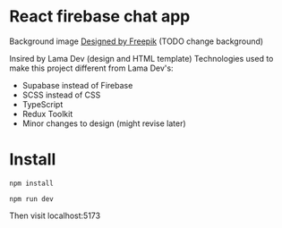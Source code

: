 # React firebase chat app

Background image <a href="http://www.freepik.com">Designed by Freepik</a> (TODO change background)

Insired by Lama Dev (design and HTML template)
Technologies used to make this project different from Lama Dev's:

-   Supabase instead of Firebase
-   SCSS instead of CSS
-   TypeScript
-   Redux Toolkit
-   Minor changes to design (might revise later)

# Install

`npm install`

`npm run dev`

Then visit localhost:5173

